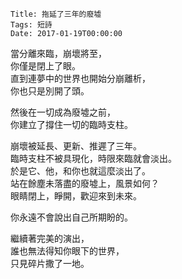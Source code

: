 
    Title: 拖延了三年的廢墟
    Tags: 短詩
    Date: 2017-01-19T00:00:00

當分離來臨，崩壞將至，  
你僅是閉上了眼。  
直到連夢中的世界也開始分崩離析，  
你也只是別開了頭。  

然後在一切成為廢墟之前，  
你建立了撐住一切的臨時支柱。  

崩壞被延長、更新、推遲了三年。  
臨時支柱不被具現化，時限來臨就會淡出。  
於是它、他，和你也就這麼淡出了。  
站在餘塵未落盡的廢墟上，風景如何？  
眼睛閉上，睜開，歡迎來到未來。  

你永遠不會說出自己所期盼的。  

繼續著完美的演出，  
誰也無法得知你眼下的世界，  
只見碎片撒了一地。  
